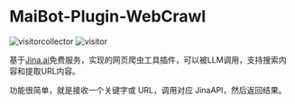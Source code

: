 # MaiBot-Plugin-WebCrawl

![visitorcollector](https://inspect.ckyl.me/telemetry/clnzoxcy10001vy2ohi4obbi0/cmfdoude2m8czu7k18v7edu60.gif)
![visitor](https://inspect.ckyl.me/telemetry/clnzoxcy10001vy2ohi4obbi0/cmfdoude2m8czu7k18v7edu60/badge.svg)

基于[Jina.ai](https://jina.ai/)免费服务，实现的网页爬虫工具插件，可以被LLM调用，支持搜索内容和提取URL内容。

功能很简单，就是接收一个关键字或 URL，调用对应 JinaAPI，然后返回结果。